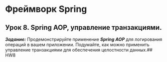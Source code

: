 # Фреймворк Spring

## Урок 8. Spring AOP, управление транзакциями.

***Задание:***
Продемонстрируйте применение ***Spring AOP*** для логирования операций в вашем приложении.
Подумайте, как можно применить управление транзакциями для обеспечения целостности данных.##   H W 8  
 